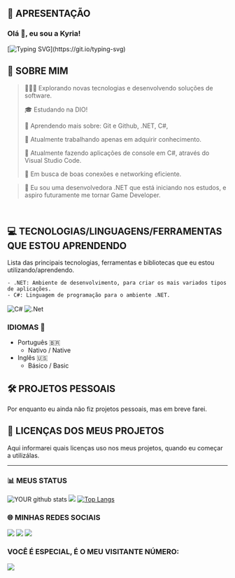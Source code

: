 
## 📝 APRESENTAÇÃO
 ### Olá 👋, eu sou a Kyria!
[![Typing SVG](https://readme-typing-svg.demolab.com?font=Rodada+Varela&weight=500&size=32&duration=4991&pause=1&color=FF66C4&background=FFFFFF00&center=verdadeiro&vCenter=verdadeiro&repeat=verdadeiro&random=verdadeiro&width=680&lines=+%F0%9F%92%9COlá+devs%2C+meu+nome+%C3%A9%C2%A0Kyria!+%F0%9F%91%8B;%F0%9F%92%9CSou+desenvolvedora+back-end!)](https://git.io/typing-svg)
## 🚀 SOBRE MIM

>👩🏾‍💻 Explorando novas tecnologias e desenvolvendo soluções de software.
>
>🎓 Estudando na DIO!
>
>🌱 Aprendendo mais sobre: Git e Github, .NET, C#,
>
>🔭 Atualmente trabalhando apenas em adquirir conhecimento.
>
>🌱 Atualmente fazendo aplicações de console em C#, através do Visual Studio Code.
>
>🤝 Em busca de boas conexões e networking eficiente.
 
> 🚀 Eu sou uma desenvolvedora .NET que está iniciando nos estudos, e aspiro futuramente me tornar Game Developer.
>
<br/>


## 💻 TECNOLOGIAS/LINGUAGENS/FERRAMENTAS QUE ESTOU APRENDENDO
 
Lista das principais tecnologias, ferramentas e bibliotecas que eu estou utilizando/aprendendo.
  
    - .NET: Ambiente de desenvolvimento, para criar os mais variados tipos de aplicações.
    - C#: Linguagem de programação para o ambiente .NET. 
<img align="center" alt="C#" src="https://img.shields.io/badge/C%23-239120?style=for-the-badge&logo=c-sharp&logoColor=white" /> <img align="center" alt=".Net" src="https://img.shields.io/badge/.NET-5C2D91?style=for-the-badge&logo=.net&logoColor=white" />


### IDIOMAS 👋
- Português 🇧🇷
  - Nativo / Native
- Inglês 🇺🇸
  - Básico / Basic
    

## 🛠 PROJETOS PESSOAIS

Por enquanto eu ainda não fiz projetos pessoais, mas em breve farei.

## 📄 LICENÇAS DOS MEUS PROJETOS

Aqui informarei quais licenças uso nos meus projetos, quando eu começar a utilizálas.

---------------------------------------

### 📊 MEUS STATUS

![YOUR github stats](https://github-readme-stats.vercel.app/api?username=KyriaDev)
![](https://github-readme-streak-stats.herokuapp.com/?user=KyriaDev)
[![Top Langs](https://github-readme-stats.vercel.app/api/top-langs/?username=KyriaDev&layout=compact)](https://github.com/KyriaDev/github-readme-stats)

### 🌐 MINHAS REDES SOCIAIS

[<img src="https://img.shields.io/badge/linkedin-%230077B5.svg?&style=for-the-badge&logo=linkedin&logoColor=white" />](https://www.linkedin.com/in/kyria-letícia-lima-de-almeida-3a1bbb263/) 
[<img src = "https://img.shields.io/badge/instagram-%23E4405F.svg?&style=for-the-badge&logo=instagram&logoColor=white">](https://www.instagram.com/KyriaDev/) [<img src = "https://img.shields.io/badge/facebook-%231877F2.svg?&style=for-the-badge&logo=facebook&logoColor=white">](https://www.facebook.com/KyriaDev)



### VOCÊ É ESPECIAL, É O MEU VISITANTE NÚMERO:
<img src="https://profile-counter.glitch.me/KyriaDev/count.svg">
